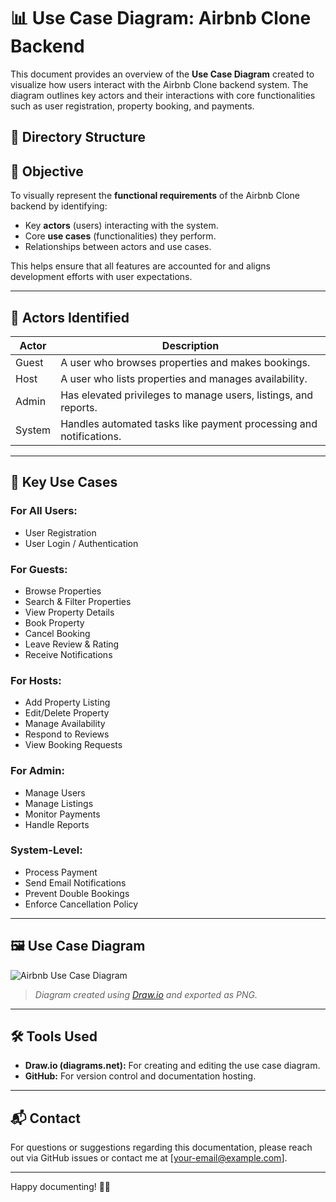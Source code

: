 # 📊 Use Case Diagram: Airbnb Clone Backend

This document provides an overview of the **Use Case Diagram** created to visualize how users interact with the Airbnb Clone backend system. The diagram outlines key actors and their interactions with core functionalities such as user registration, property booking, and payments.

## 📁 Directory Structure

## 🎯 Objective

To visually represent the **functional requirements** of the Airbnb Clone backend by identifying:

- Key **actors** (users) interacting with the system.
- Core **use cases** (functionalities) they perform.
- Relationships between actors and use cases.

This helps ensure that all features are accounted for and aligns development efforts with user expectations.

---

## 👥 Actors Identified

| Actor     | Description |
|-----------|-------------|
| Guest     | A user who browses properties and makes bookings. |
| Host      | A user who lists properties and manages availability. |
| Admin     | Has elevated privileges to manage users, listings, and reports. |
| System    | Handles automated tasks like payment processing and notifications. |

---

## 🔧 Key Use Cases

### For All Users:
- User Registration
- User Login / Authentication

### For Guests:
- Browse Properties
- Search & Filter Properties
- View Property Details
- Book Property
- Cancel Booking
- Leave Review & Rating
- Receive Notifications

### For Hosts:
- Add Property Listing
- Edit/Delete Property
- Manage Availability
- Respond to Reviews
- View Booking Requests

### For Admin:
- Manage Users
- Manage Listings
- Monitor Payments
- Handle Reports

### System-Level:
- Process Payment
- Send Email Notifications
- Prevent Double Bookings
- Enforce Cancellation Policy

---

## 🖼️ Use Case Diagram

![Airbnb Use Case Diagram](airbnb-use-case-diagram.png)

> *Diagram created using [Draw.io](https://www.draw.io/) and exported as PNG.*

---

## 🛠️ Tools Used

- **Draw.io (diagrams.net):** For creating and editing the use case diagram.
- **GitHub:** For version control and documentation hosting.

---

## 📬 Contact

For questions or suggestions regarding this documentation, please reach out via GitHub issues or contact me at [your-email@example.com].

---

Happy documenting! 📘✨